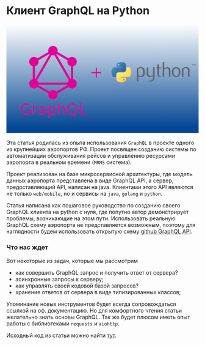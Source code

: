 # Клиент GraphQL на Python

<img title="Cover" alt="Cover" src="/docs/Cover1.png">

Эта статья родилась из опыта использования `GraphQL` в проекте одного 
из крупнейших аэропортов РФ. Проект посвящен созданию системы по
автоматизации обслуживания рейсов и управлению ресурсами аэропорта
в реальном времени (`MRMS` система).

Проект реализован на базе микросервисной архитектуры, где модель данных
аэропорта представлена в виде GraphQL API, а сервер, предоставляющий API,
написан на java. Клиентами этого API являются не только `web/mobile`,
но и сервисы на `java`, `golang` и `python`.

Статья написана как пошаговое руководство по созданию своего GraphQL клиента на python с нуля,
где попутно автор демонстрирует проблемы, возникающие на этом пути.
Использовать реальную GraphQL схему аэропорта не представляется возможным,
поэтому для наглядности будем использовать открытую схему
[github GraphQL API](https://docs.github.com/en/graphql).

### Что нас ждет

Вот некоторые из задач, которые мы рассмотрим

- как совершить GraphQL запрос и получить ответ от сервера?
- асинхронные запросы к серверу;
- как управлять своей кодовой базой запросов?
- хранение ответов от сервера в виде типизированных классов;

Упоминание новых инструментов будет всегда сопровождаться ссылкой на оф. документацию.
Но для комфортного чтения статьи желательно знать основы GraphQL.
Так же будет плюсом иметь опыт работы с библиотеками `requests` и `aiohttp`.

Исходный код из статьи можно найти [тут](https://github.com/denisart/github-graphql-client).
